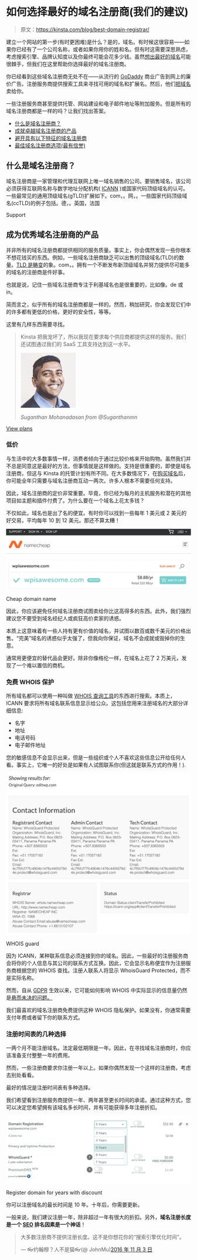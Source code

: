# 如何选择最好的域名注册商(我们的建议)

> 原文：<https://kinsta.com/blog/best-domain-registrar/>

建立一个网站的第一步(有时更困难)是什么？是的，域名。有时候这很容易——如果你已经有了一个公司名称，或者如果你用你的姓和名。但有时这需要深思熟虑，考虑搜索引擎、品牌认知度以及你最终可能会花多少钱。虽然[想出最好的域名](https://kinsta.com/blog/choose-domain-name/)可能很棘手，但我们在这里帮助你选择最好的域名注册商。

你已经看到这些域名注册商无处不在——从流行的 [GoDaddy](https://kinsta.com/godaddy-alternative/) 商业广告到网上的廉价广告。注册服务商提供搜索工具来寻找可用的域名和扩展名。然后，他们[把域名](https://kinsta.com/blog/how-to-sell-a-domain-name/)卖给你。

一些注册服务商甚至提供托管、网站建设和电子邮件地址等附加服务。但是所有的域名注册商都是一样的吗？让我们找出答案。

*   [什么是域名注册商？](#what-is-domain-registrar)
*   [成就卓越域名注册商的产品](#domain-registrar-offerings)
*   [避开具有以下特征的域名注册商](#domain-registrar-avoid)
*   [最佳域名注册商选项(最有信誉)](#best-domain-registrar-options)

## 什么是域名注册商？

域名注册商是一家管理和代理互联网上唯一域名销售的公司。要销售域名，该公司必须获得互联网名称与数字地址分配机构( [ICANN](https://www.icann.org/) )或国家代码顶级域名的认可。一些最常见的通用顶级域名(gTLD)扩展如下。com，。网，。一些国家代码顶级域名(ccTLD)的例子包括。德，。英国，法国

Support

## 成为优秀域名注册商的产品

并非所有的域名注册商都提供相同的服务质量。事实上，你会偶然发现一些你根本不想花钱买的东西。例如，一些域名注册商缺乏可以出售的顶级域名(TLD)的数量。[TLD 是畴变](https://kinsta.com/knowledgebase/what-is-a-tld/)的象。com，。拥有一个不断发布新顶级域名并努力提供尽可能多的域名的注册商是件好事。

也就是说，记住一些域名注册商专注于利基域名也是很重要的，比如像。de 或 in。

简而言之，似乎所有的域名注册商都是一样的。然而，稍加研究，你会发现它们中的许多都有更低的价格，更好的安全性，等等。

这里有几样东西需要寻找。





> Kinsta 把我宠坏了，所以我现在要求每个供应商都提供这样的服务。我们还试图通过我们的 SaaS 工具支持达到这一水平。
> 
> <footer class="wp-block-kinsta-client-quote__footer">
> 
> ![](img/60f15faa5735bd2437bf9dada5ee9192.png)
> 
> <cite class="wp-block-kinsta-client-quote__cite">Suganthan Mohanadasan from @Suganthanmn</cite></footer>

[View plans](https://kinsta.com/plans/)

### 低价

与生活中的大多数事情一样，消费者倾向于通过比较价格来开始购物。虽然我们并不总是同意这是最好的方法，但事情就是这样做的。支持是很重要的，即使是域名注册商，但这与 Kinsta 的托管计划有所不同。在大多数情况下，在[购买域名](https://kinsta.com/blog/how-much-does-a-domain-name-cost/)后，你可能全年只需要与域名注册商互动一两次。许多人根本不需要任何支持。

因此，域名注册商的定价非常重要。毕竟，你已经为每月的主机服务和潜在的其他项目如主题和插件付费了。为什么要在一个域名上花太多钱？

不仅如此，域名也是出了名的便宜。有时你可以找到一些每年 1 美元或 2 美元的好交易，平均每年 10 到 12 美元。那还不算太糟！

![Cheap domain name](img/963968c8244f8844061e5c07668af7a2.png)

Cheap domain name



因此，你应该避免任何域名注册商试图卖给你比这高得多的东西。此外，我们强烈建议您不要受到域名经纪人或疯狂高价卖家的诱惑。

本质上这意味着有一些人持有更有价值的域名，并试图以数百或数千美元的价格出售。“完美”域名的诱惑似乎太强了，但我向你保证，域名不会成就或毁掉你的生意。

通常用更便宜的替代品会更好。除非你像格伦一样，在域名上花了 2 万美元，发现了一个难以置信的商机。

### 免费 WHOIS 保护

所有域名都可以使用一种叫做 [WHOIS 查询工具](https://whois.icann.org/en)的东西进行搜索。本质上，ICANN 要求将所有域名联系信息显示给公众。这包括您用来注册域名的大部分详细信息:

*   名字
*   地址
*   电话号码
*   电子邮件地址

您的敏感信息不会显示出来，但是一些组织或个人不喜欢这些信息公开给任何人看。事实上，它唯一的好处是如果有人试图联系你(但这就是联系方式的作用！).

![WHOIS guard](img/1143d4bc34f41f04e0c492ec848eb4ed.png)

WHOIS guard



因为 ICANN，某种联系信息必须连接到你的域名。因此，一些最好的注册服务商会将你的个人信息与其公司的联系方式互换。因此，它会显示名称便宜作为注册服务商根据您的 WHOIS 查找。注册人联系人将显示 WhoisGuard Protected，而不是实际名称。

然而，自从 [GDPR](https://kinsta.com/blog/wordpress-gdpr-compliance/) 生效以来，它可能如何影响 WHOIS 中实际显示的信息量仍然是[悬而未决的问题。](https://www.lexology.com/library/detail.aspx?g=e8f0ac10-7e57-466e-8194-86ca9e02e15b)

我们最喜欢的域名注册商免费提供这种 WHOIS 隐私保护。如果没有，你通常需要支付年费或者留下你的联系方式。

### 注册时间表的几种选择

一两个月不能注册域名。法定最低期限是一年。因此，在寻找域名注册商时，你应该准备支付整整一年的费用。

然而，一些注册商要求你注册一年以上。如果你偶然发现一个这样的注册商，考虑去别处看看。

最好的情况是注册时间表有多种选择。

我们希望看到注册服务商提供一年、两年甚至更长时间的承诺。通过这种方式，您可以决定您希望拥有该域名多长时间，并有可能获得多年注册折扣。

![Register domain for years with discount](img/a8eac183aeff30bc60ec29add13a087e.png)

Register domain for years with discount



你可以注册域名的最长时间是 10 年。十年后，你需要更新。

一般来说，我们建议注册一年，除非超过一年有很大的折扣。另外，**域名注册长度是一个 [SEO](https://kinsta.com/blog/what-does-seo-stand-for/) 排名因素是一个神话**！

> 大多数注册商不提供注册长度。这不是你想花你的“搜索引擎优化时间”。
> 
> — 👓约翰穆？人不是猫👓(@ JohnMu)[2016 年 11 月 3 日](https://twitter.com/JohnMu/status/794275121091510280?ref_src=twsrc%5Etfw)